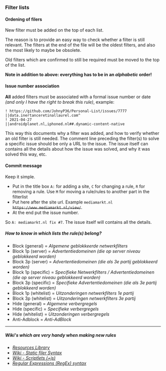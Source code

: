 ### Filter lists

#### Ordening of filers 

New filter must be added on the top of each list. 

The reason is to provide an easy way to check whether a filter is still relevant. The filters at the end of the file will be the oldest filters, and also the most likely to maybe be obsolete. 

Old filters which are confirmed to still be required must be moved to the top of the list. 

**Note in addition to above: everything has to be in an *alphabetic* order!**

#### Issue number association 

**All** added filters must be associated with a formal issue number or date *(and only I have the right to break this rule)*, example:

```
! https://github.com/JohnyP36/Personal-List/issues/7777 
||data.inertanceretinallaurel.com^  
! 2021-04-27  
||androidplanet.nl,iphoned.nl##.dynamic-content-native
```

This way this documents why a filter was added, and how to verify whether an old filter is still needed. The comment line preceding the filter(s) to solve a specific issue should be only a URL to the issue. The issue itself can contains all the details about how the issue was solved, and why it was solved this way, etc.

#### Commit message

Keep it simple. 
 - Put in the title box `A:` for adding a site, `C` for changing a rule, `R` for removing a rule. Use `M` for moving a rule/rules to another part in the filterlist
 - Put here after the site url. Example `mediamarkt.nl` ~~`https://www.mediamarkt.nl/view/`~~. 
 - At the end put the issue number. 

So `A: mediamarkt.nl fix #7`. The issue itself will contains all the details.

##### How to know in which lists the rule(s) belong? 

- Block (general)      = *Algemene geblokkeerde netwerkfilters*
- Block 1p (server)    = *Advertentiedomeinen (die op server niveau geblokkeerd worden)*
- Block 3p (server)    = *Advertentiedomeinen (die als 3e partij geblokkeerd worden)*
- Block 1p (specific)  = *Specifieke Netwerkfilters / Advertentiedomeinen (die op server niveau geblokkeerd worden)*
- Block 3p (specific)  = *Specifieke Advertentiedomeinen (die als 3e partij geblokkeerd worden)*
- Block 1p (whitelist) = *Uitzonderingen netwerkfilters 1e partij*
- Block 3p (whitelist) = *Uitzonderingen netwerkfilters 3e partij*
- Hide (general)       = *Algemene verbergregels*
- Hide (specific)      = *Specifieke verbergregels*
- Hide (whitelist)     = *Uitzonderingen verbergregels*
- Anti-Adblock         = *Anti-AdBlock*
---
##### Wiki's which are very handy when making new rules
- *[Resources Library](https://github.com/BPower0036/AdBlockFilters/issues/3)* 
- *[Wiki - Static filer Syntax](https://github.com/gorhill/uBlock/wiki/Static-filter-syntax#scriptinject)* 
- *[Wiki - Scriptlets (+js)](https://github.com/gorhill/uBlock/wiki/Resources-Library#defuser-scriptlets)*
- *[Regular Expressions (RegEx) syntax](https://developer.mozilla.org/en-US/docs/Web/JavaScript/Guide/Regular_Expressions/Cheatsheet)*
